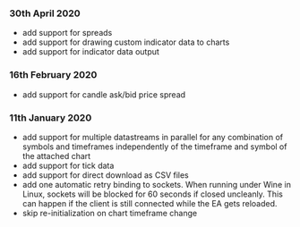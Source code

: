 ### 30th April 2020

- add support for spreads
- add support for drawing custom indicator data to charts
- add support for indicator data output

### 16th February 2020

- add support for candle ask/bid price spread

### 11th January 2020

- add support for multiple datastreams in parallel for any combination of symbols and timeframes independently of the timeframe and symbol of the attached chart
- add support for tick data
- add support for direct download as CSV files
- add one automatic retry binding to sockets. When running under Wine in Linux, sockets will be blocked for 60 seconds if closed uncleanly. This can happen if the client is still connected while the EA gets reloaded.
- skip re-initialization on chart timeframe change
